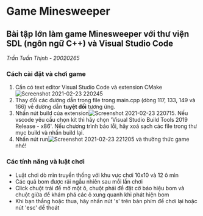 # Game Minesweeper

## Bài tập lớn làm game Minesweeper với thư viện SDL (ngôn ngữ C++) và Visual Studio Code

_Trần Tuấn Thịnh - 20020265_

### Cách cài đặt và chơi game

1. Cần có text editor Visual Studio Code và extension CMake ![Screenshot 2021-02-23 220245](https://user-images.githubusercontent.com/49803999/108862526-e3ef2b80-7622-11eb-90bc-f7738601d9e9.png)
2. Thay đổi các đường dẫn trong file trong main.cpp (dòng 117, 133, 149 và 166) về đường dẫn **tuyệt đối** tương ứng.
3. Nhấn nút build của extension![Screenshot 2021-02-23 220715](https://user-images.githubusercontent.com/49803999/108863413-c53d6480-7623-11eb-9464-c0d297ecde6b.png). Nếu vscode yêu cầu chọn kit thì hãy chọn 'Visual Studio Build Tools 2019 Release - x86'. Nếu chương trình báo lỗi, hãy xoá sạch các file trong thư mục build và nhấn build lại.
4. Nhấn nút run![Screenshot 2021-02-23 221205](https://user-images.githubusercontent.com/49803999/108863918-48f75100-7624-11eb-935e-f1d6af420f10.png) và thưởng thức game nhé!

### Các tính năng và luật chơi

- Luật chơi dò mìn truyền thống với khu vực chơi 10x10 và 12 ô mìn
- Các quả bom được rải ngẫu nhiên sau mỗi lần chơi
- Click chuột trái để mở một ô, chuột phải để đặt cờ báo hiệu bom và chuột giữa để khám phá các ô xung quanh khi phát hiện bom
- Khi bạn thắng hoặc thua, hãy nhấn nút 's' trên bàn phím để chơi lại hoặc nút 'esc' để thoát
